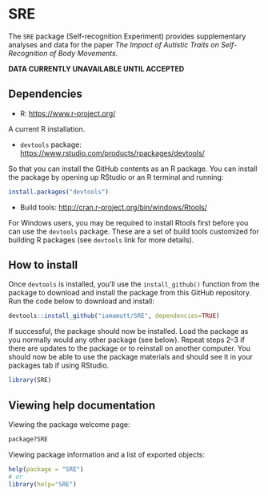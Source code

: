 # SRE

The `SRE` package (Self-recognition Experiment) provides supplementary analyses and data for the paper *The Impact of Autistic Traits on Self-Recognition of Body Movements*.

**DATA CURRENTLY UNAVAILABLE UNTIL ACCEPTED**

## Dependencies

- R: <https://www.r-project.org/>

A current R installation.

- `devtools` package: <https://www.rstudio.com/products/rpackages/devtools/>

So that you can install the GitHub contents as an R package. You can install the package by opening up RStudio or an R terminal and running:

```r
install.packages("devtools")
```

- Build tools: <http://cran.r-project.org/bin/windows/Rtools/>

For Windows users, you may be required to install Rtools first before you can use the `devtools` package. These are a set of build tools customized for building R packages (see `devtools` link for more details).


## How to install

Once `devtools` is installed, you’ll use the `install_github()` function
from the package to download and install the package from this GitHub
repository. Run the code below to download and install:

``` r
devtools::install_github("iamamutt/SRE", dependencies=TRUE)
```

If successful, the package should now be installed. Load the package as you normally would any other package (see below). Repeat steps 2–3 if there are updates to the package or to reinstall on another computer. You should now be able to use the package materials and should see it in your packages tab if using RStudio.

``` r
library(SRE)
```

## Viewing help documentation

Viewing the package welcome page:

``` r
package?SRE
```

Viewing package information and a list of exported objects:

``` r
help(package = "SRE")
# or
library(help="SRE")
```

<!--
devtools::build(pkg = ".", path = "../tarballs", binary = FALSE, args = c("--md5"))
-->
